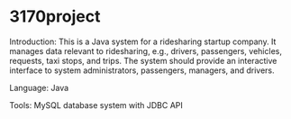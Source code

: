 # 3170project

Introduction:
This is a Java system for a ridesharing startup company. It manages data relevant to ridesharing, e.g., drivers, passengers, vehicles, requests, taxi stops, and trips. The system should provide an interactive interface to system administrators, passengers, managers, and drivers.

Language:
Java

Tools:
MySQL database system with JDBC API
